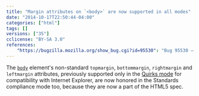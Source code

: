 ```yaml
---
title: "Margin attributes on `<body>` are now supported in all modes"
date: "2014-10-17T22:50:44-04:00"
categories: ["html"]
tags: []
versions: ["35"]
cclicense: "BY-SA 3.0"
references:
    "https://bugzilla.mozilla.org/show_bug.cgi?id=95530": "Bug 95530 – topmargin and leftmargin attributes on the BODY element should be honored in all modes (not just Quirks mode)"
---
```

The [`body`](https://developer.mozilla.org/en-US/docs/Web/HTML/Element/body) element's non-standard `topmargin`, `bottommargin`, `rightmargin` and `leftmargin` attributes, previously supported only in the [Quirks mode](https://developer.mozilla.org/en-US/docs/Mozilla_Quirks_Mode_Behavior) for compatibility with Internet Explorer, are now honored in the Standards compliance mode too, because they are now a part of the HTML5 spec.
